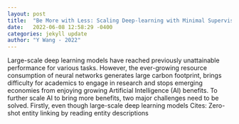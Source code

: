 ```yaml
---
layout: post
title:  "Be More with Less: Scaling Deep-learning with Minimal Supervision"
date:   2022-06-08 12:58:29 -0400
categories: jekyll update
author: "Y Wang - 2022"
---
```

Large-scale deep learning models have reached previously unattainable performance for various tasks. However, the ever-growing resource consumption of neural networks generates large carbon footprint, brings difficulty for academics to engage in research and stops emerging economies from enjoying growing Artificial Intelligence (AI) benefits. To further scale AI to bring more benefits, two major challenges need to be solved. Firstly, even though large-scale deep learning models 
Cites: Zero-shot entity linking by reading entity descriptions